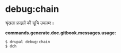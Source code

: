 # debug:chain
श्रृंखला फ़ाइलें की सूचि उपलब्द।

**commands.generate.doc.gitbook.messages.usage:**
```
$ drupal debug:chain
$ dch  
```

